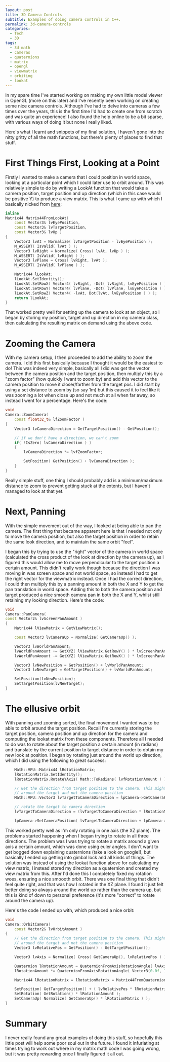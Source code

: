 ```yaml
---
layout: post
title: 3D Camera Controls
subtitle: Examples of doing camera controls in C++.
permalink: 3d-camera-controls
categories:
  - Tech
  - 3D
tags:
  - 3d math
  - cameras
  - quaternions
  - matrix
  - opengl
  - viewmatrix
  - orbiting
  - lookat
---
```


In my spare time I've started working on making my own little model viewer in
OpenGL (more on this later) and I've recently been working on creating some nice
camera controls. Although I've had to delve into cameras a few times over the
years, this is the first time I'd had to create one from scratch and was quite
an experience! I also found the help online to be a bit sparse, with various
ways of doing it but none I really liked.

Here's what I learnt and snippets of my final solution, I haven't gone into the
nitty gritty of all the math functions, but there's plenty of places to find
that stuff.

<!--more-->

# First Things First, Looking at a Point

Firstly I wanted to make a camera that I could position in world space, looking
at a particular point which I could later use to orbit around. This was
relatively simple to do by writing a LookAt function that would take a camera
position, target position and up direction (which in this case would be positive
Y) to produce a view matrix. This is what I came up with which I basically
nicked from [here](http://www.opengl.org/wiki/GluLookAt_code):

```cpp
inline
Matrix44 Matrix44FromLookAt(
    const Vector3& lvEyePosition,
    const Vector3& lvTargetPosition,
    const Vector3& lvUp )
{
    Vector3 lvAt = Normalize( lvTargetPosition - lvEyePosition );
    M_ASSERT( IsValid( lvAt ) );
    Vector3 lvRight = Normalize( Cross( lvAt, lvUp ) );
    M_ASSERT( IsValid( lvRight ) );
    Vector3 lvPlane = Cross( lvRight, lvAt );
    M_ASSERT( IsValid( lvPlane ) );

    Matrix44 lLookAt;
    lLookAt.SetIdentity();
    lLookAt.SetRowX( Vector4( lvRight, -Dot( lvRight, lvEyePosition ) ) );
    lLookAt.SetRowY( Vector4( lvPlane, -Dot( lvPlane, lvEyePosition ) ) );
    lLookAt.SetRowZ( Vector4( -lvAt, Dot(lvAt, lvEyePosition ) ) );
    return lLookAt;
}
```

That worked pretty well for setting up the camera to look at an object, so I
began by storing my position, target and up direction in my camera class, then
calculating the resulting matrix on demand using the above code.

# Zooming the Camera

With my camera setup, I then proceeded to add the ability to zoom the camera. I
did this first basically because I thought it would be the easiest to do! This
was indeed very simple, basically all I did was get the vector between the
camera position and the target position, then multiply this by a "zoom factor"
(how quickly I want to zoom by) and add this vector to the camera position to
move it closer/farther from the target pos. I did start by using a set distance
to zoom by (so say 1m) but this caused it to feel like it was zooming a lot when
close up and not much at all when far away, so instead I went for a percentage.
Here's the code:

```cpp
void
Camera::ZoomCamera(
    const float32_t& lfZoomFactor )
{
    Vector3 lvCameraDirection = GetTargetPosition() - GetPosition();

    // if we don't have a direction, we can't zoom
    if( !IsZero( lvCameraDirection ) )
    {
        lvCameraDirection *= lvfZoomFactor;

        SetPosition( GetPosition() + lvCameraDirection );
    }
}
```

Really simple stuff, one thing I should probably add is a minimum/maximum
distance to zoom to prevent getting stuck at the extents, but I haven't managed
to look at that yet.

# Next, Panning

With the simple movement out of the way, I looked at being able to pan the
camera. The first thing that became apparent here is that I needed not only to
move the camera position, but also the target position in order to retain the
same look direction, and to maintain the same orbit "feel".

I began this by trying to use the "right" vector of the camera in world space
(calculated the cross product of the look at direction by the camera up), as I
figured this would allow me to move perpendicular to the target position a
certain amount. This didn't really work though because the direction I was
moving in was screen space and not world space, so instead I had to get the
right vector for the viewmatrix instead. Once I had the correct direction, I
could then multiply this by a panning amount in both the X and Y to get the pan
translation in world space. Adding this to both the camera position and target
produced a nice smooth camera pan in both the X and Y, whilst still retaining my
looking direction. Here's the code:

```cpp
void
Camera::PanCamera(
const Vector2& lvScreenPanAmount )
{
    Matrix44 lViewMatrix = GetViewMatrix();

    const Vector3 lvCameraUp = Normalize( GetCameraUp() );

    Vector3 lvWorldPanAmount;
    lvWorldPanAmount += GetXYZ( lViewMatrix.GetRowY() ) * lvScreenPanAmount.GetY();
    lvWorldPanAmount -= GetXYZ( lViewMatrix.GetRowX() ) * lvScreenPanAmount.GetX(); // reversed as it makes more sense!

    Vector3 lvNewPosition = GetPosition() + lvWorldPanAmount;
    Vector3 lvNewTarget = GetTargetPosition() + lvWorldPanAmount;

    SetPosition(lvNewPosition);
    SetTargetPosition(lvNewTarget);
}
```

# The ellusive orbit

With panning and zooming sorted, the final movement I wanted was to be able to
orbit around the target position. Recall I'm currently storing the target
position, camera position and up direction for the camera and computing the
lookat matrix from these components. Therefore all I needed to do was to rotate
about the target position a certain amount (in radians) and translate by the
current position to target distance in order to obtain my new look at position.
I began by rotating just around the world up direction, which I did using the
following to great success:

```cpp
    Math::VPU::Matrix44 lRotationMatrix;
    lRotationMatrix.SetIdentity();
    lRotationMatrix.RotateYAxis( Math::ToRadians( lvfRotationAmount ) );

    // Get the direction from target position to the camera. This might seem a little backward, but we want to rotate
    // around the target and not the camera position
    Math::VPU::Vector3 lvTargetToCameraDirection = lpCamera->GetCameraPosition() - lpCamera->GetTargetPosition();

    // rotate the target to camera direction
    lvTargetToCameraDirection = (lvTargetToCameraDirection * lRotationMatrix);

    lpCamera->SetCameraPosition( lvTargetToCameraDirection + lpCamera->GetTargetPosition() );
```

This worked pretty well as I'm only rotating in one axis (the XZ plane). The
problems started happening when I began trying to rotate in all three
directions. The problem was I was trying to rotate a matrix around a given axis
a certain amount, which was done using euler angles. I don't want to get bogged
down explaining quaternions (take a look on google!), but basically I ended up
getting into gimbal lock and all kinds of things. The solution was instead of
using the lookat function above for calculating my view matrix, I instead stored
my direction as a quaternion and created my view matrix from this. After I'd
done this I completely fixed my rotation woes, ensuring a nice smoooth orbit.
There was one final thing that didn't feel quite right, and that was how I
rotated in the XZ plane. I found it just felt better doing so always around the
world up rather than the camera up, but this is kind of down to personal
preference (it's more "correct" to rotate around the camera up).

Here's the code I ended up with, which produced a nice orbit:

```cpp
void
Camera::OrbitCamera(
    const Vector2& lvOrbitAmount )
{
    // Get the direction from target position to the camera. This might seem a little backward, but we want to rotate
    // around the target and not the camera position
    Vector3 lvRelativePos = GetPosition() - GetTargetPosition();

    Vector3 lvAxis = Normalize( Cross( GetCameraUp(), lvRelativePos ) );

    Quaternion lRotationAmount = QuaternionFromAxisRotationAngle( lvAxis, ToRadians( lvOrbitAmount.GetY() ) );
    lRotationAmount *= QuaternionFromAxisRotationAngle( Vector3(0.0f, 1.0f, 0.0f), ToRadians( lvOrbitAmount.GetX() ) );

    Matrix44 lRotationMatrix = lRotationMatrix = Matrix44FromQuaternion( lRotationAmount );

    SetPosition( GetTargetPosition() + ( lvRelativePos * lRotationMatrix ) );
    SetRotation( GetRotation() * lRotationAmount );
    SetCameraUp( Normalize( GetCameraUp() * lRotationMatrix ) );
}
```

# Summary

I never really found any great examples of doing this stuff, so hopefully this
little post will help some poor soul out in the future. I found it infuriating
at times trying to work out where in my matrix math code I was going wrong, but
it was pretty rewarding once I finally figured it all out.
